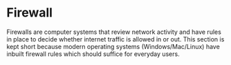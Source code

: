 # **Firewall**

Firewalls are computer systems that review network activity and have rules in place to decide whether internet traffic is allowed in or out. This section is kept short because modern operating systems \(Windows/Mac/Linux\) have inbuilt firewall rules which should suffice for everyday users.


